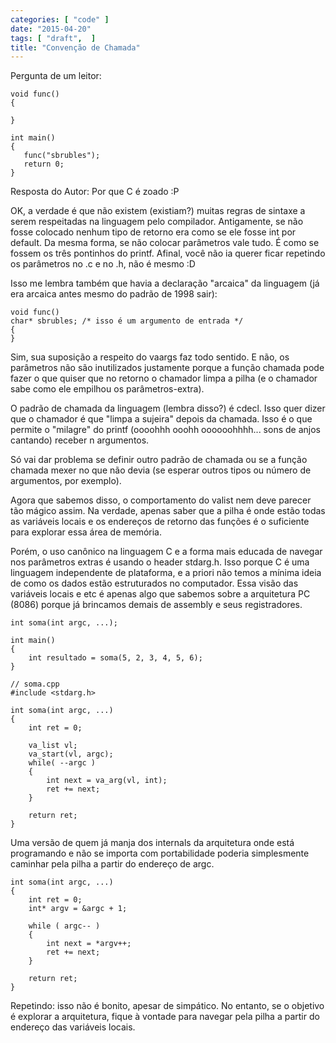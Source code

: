 ```yaml
---
categories: [ "code" ]
date: "2015-04-20"
tags: [ "draft",  ]
title: "Convenção de Chamada"
---
```

Pergunta de um leitor:


    void func()
    {
    
    }
    
    int main()
    {
       func("sbrubles");
       return 0;
    }


Resposta do Autor: Por que C é zoado :P

OK, a verdade é que não existem (existiam?) muitas regras de sintaxe a serem respeitadas na linguagem pelo compilador. Antigamente, se não fosse colocado nenhum tipo de retorno era como se ele fosse int por default. Da mesma forma, se não colocar parâmetros vale tudo. É como se fossem os três pontinhos do printf. Afinal, você não ia querer ficar repetindo os parâmetros no .c e no .h, não é mesmo :D

Isso me lembra também que havia a declaração "arcaica" da linguagem (já era arcaica antes mesmo do padrão de 1998 sair):

    void func()
    char* sbrubles; /* isso é um argumento de entrada */
    {
    }


Sim, sua suposição a respeito do vaargs faz todo sentido. E não, os parâmetros não são inutilizados justamente porque a função chamada pode fazer o que quiser que no retorno o chamador limpa a pilha (e o chamador sabe como ele empilhou os parâmetros-extra).

O padrão de chamada da linguagem (lembra disso?) é cdecl. Isso quer dizer que o chamador é que "limpa a sujeira" depois da chamada. Isso é o que permite o "milagre" do printf (oooohhh ooohh oooooohhhh... sons de anjos cantando) receber n argumentos.

Só vai dar problema se definir outro padrão de chamada ou se a função chamada mexer no que não devia (se esperar outros tipos ou número de argumentos, por exemplo).


Agora que sabemos disso, o comportamento do valist nem deve parecer tão mágico assim. Na verdade, apenas saber que a pilha é onde estão todas as variáveis locais e os endereços de retorno das funções é o suficiente para explorar essa área de memória.

Porém, o uso canônico na linguagem C e a forma mais educada de navegar nos parâmetros extras é usando o header stdarg.h. Isso porque C é uma linguagem independente de plataforma, e a priori não temos a mínima ideia de como os dados estão estruturados no computador. Essa visão das variáveis locais e etc é apenas algo que sabemos sobre a arquitetura PC (8086) porque já brincamos demais de assembly e seus registradores.

    int soma(int argc, ...);
    
    int main()
    {
    	int resultado = soma(5, 2, 3, 4, 5, 6);
    }
    
    // soma.cpp
    #include <stdarg.h>
    
    int soma(int argc, ...)
    {
        int ret = 0;
    
    	va_list vl;
    	va_start(vl, argc);
        while( --argc )
        {
    	    int next = va_arg(vl, int);
            ret += next;
        }
    
    	return ret;
    }

Uma versão de quem já manja dos internals da arquitetura onde está programando e não se importa com portabilidade poderia simplesmente caminhar pela pilha a partir do endereço de argc.

    int soma(int argc, ...)
    {
    	int ret = 0;
    	int* argv = &argc + 1;
    
    	while ( argc-- )
    	{
    		int next = *argv++;
    		ret += next;
    	}
    
    	return ret;
    }

Repetindo: isso não é bonito, apesar de simpático. No entanto, se o objetivo é explorar a arquitetura, fique à vontade para navegar pela pilha a partir do endereço das variáveis locais.
